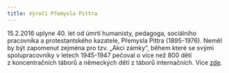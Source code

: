 ```yaml
---
title: Výročí Přemysla Pittra
---
```

15.2.2016 uplyne 40. let od úmrtí humanisty, pedagoga, sociálního pracovníka a
protestantského kazatele, Přemysla Pittra (1895-1976). Neměl by být zapomenut
zejména pro tzv. „Akci zámky“, během které se svými spolupracovníky v letech
1945-1947 pečoval o více než 800 dětí z koncentračních táborů a německých dětí
z táborů internačních. Více [zde](clanky/pitter.html).

